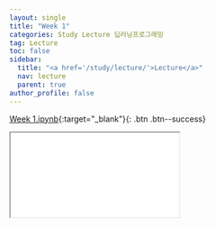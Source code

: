 ```yaml
---
layout: single
title: "Week 1"
categories: Study Lecture 딥러닝프로그래밍
tag: Lecture
toc: false
sidebar:
  title: "<a href='/study/lecture/'>Lecture</a>"
  nav: lecture
  parent: true
author_profile: false
---
```

[Week 1.ipynb](https://colab.research.google.com/drive/1zsyi8fF0CSsN0KKe49xW3_RvW0r6HQEe?usp=sharing){:target="_blank"}{: .btn .btn--success}
<!--<div style="width:100%;"><div data-include-path="/data/study/lecture/딥러닝프로그래밍/Week_1.html"></div></div>-->
<div class="lecture-frame-container">
  <iframe src="/data/study/lecture/딥러닝프로그래밍/Week_1.html"></iframe>
</div>